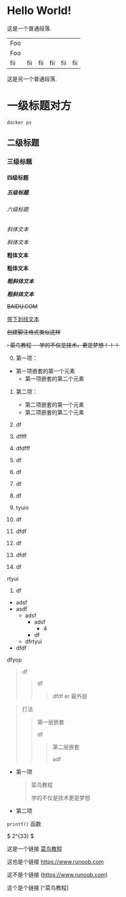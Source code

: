 # Hello World!  
这是一个普通段落.
<table>
    <tr>
        <td>Foo</td>
    </tr>
    <tr>
        <td>Foo</td>
    </tr>
    <tr>
      <td>fii</td>
      <td>fii</td>
      <td>fii</td>
      <td>fii</td>
      <td>fii</td>
      <td>fii</td>
    </tr>
</table> 

这是另一个普通段落.

# 一级标题对方

```shell
docker ps
```



## 二级标题
### 三级标题
#### 四级标题
##### 五级标题
###### 六级标题
*斜体文本*

_斜体文本_

**粗体文本**

__粗体文本__

***粗斜体文本***

___粗斜体文本___

~~BAIDU.COM~~

<u>带下划线文本</u>

~~创建脚注格式类似这样~~

~~: 菜鸟教程 -- 学的不仅是技术，更是梦想！！！~~

0. 第一项：
- 第一项嵌套的第一个元素
    - 第一项嵌套的第二个元素
1. 第二项：
    - 第二项嵌套的第一个元素
    - 第二项嵌套的第二个元素
2. df
3. dffff
4. dfdfff
5. df
6. df
7. df
8. df
9. tyuio
10. df
11. dfdf
12. df
13. dfdf



1. df

rtyui

1. df

- adsf
- asdf
    - adsf 
        - adsf
          - 4
        - df
    - dfrtyui
- dfdf

dfyop

> df
> > df
> > > dfdf
> > > er
> 最外层





> 打法
> > 第一层嵌套
> >
> > df
> > > 第二层嵌套   
>>>
>>>adf

* 第一项
    > 菜鸟教程
    >    
    > 学的不仅是技术更是梦想
* 第二项 

`printf()` 函数

$ 2^{33} $

这是一个链接 [菜鸟教程](https://www.runoob.com)

这也是个链接 <https://www.runoob.com>

这不是个链接 (https://www.runoob.com)

这个是个链接 [^菜鸟教程]
